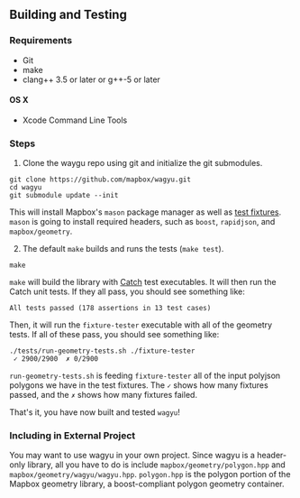 ## Building and Testing

### Requirements

* Git
* make
* clang++ 3.5 or later or g++-5 or later

#### OS X

* Xcode Command Line Tools

### Steps

1. Clone the waygu repo using git and initialize the git submodules.

```
git clone https://github.com/mapbox/wagyu.git
cd wagyu
git submodule update --init
```

This will install Mapbox's `mason` package manager as well as [test fixtures](https://github.com/mapnik/geometry-test-data). `mason` is going to install required headers, such as `boost`, `rapidjson`, and `mapbox/geometry`.

2. The default `make` builds and runs the tests (`make test`).

```
make
```

`make` will build the library with [Catch](https://github.com/philsquared/Catch) test executables. It will then run the Catch unit tests. If they all pass, you should see something like:

```
All tests passed (178 assertions in 13 test cases)
```

Then, it will run the `fixture-tester` executable with all of the geometry tests. If all of these pass, you should see something like:

```
./tests/run-geometry-tests.sh ./fixture-tester
 ✓ 2900/2900  ✗ 0/2900
```

 `run-geometry-tests.sh` is feeding `fixture-tester` all of the input polyjson polygons we have in the test fixtures. The `✓` shows how many fixtures passed, and the `✗` shows how many fixtures failed.

 That's it, you have now built and tested `wagyu`!

### Including in External Project

You may want to use wagyu in your own project. Since wagyu is a header-only library, all you have to do is include `mapbox/geometry/polygon.hpp` and `mapbox/geometry/wagyu/wagyu.hpp`. `polygon.hpp` is the polygon portion of the Mapbox geometry library, a boost-compliant polygon geometry container.

